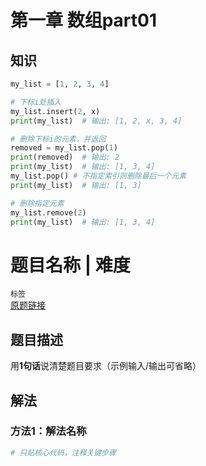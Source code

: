 # 第一章  数组part01
## 知识
```python
my_list = [1, 2, 3, 4]

# 下标i处插入
my_list.insert(2, x)
print(my_list)  # 输出: [1, 2, x, 3, 4]

# 删除下标i的元素，并返回
removed = my_list.pop(1)
print(removed)  # 输出: 2
print(my_list)  # 输出: [1, 3, 4]
my_list.pop() # 不指定索引则删除最后一个元素
print(my_list)  # 输出: [1, 3]

# 删除指定元素
my_list.remove(2)
print(my_list)  # 输出: [1, 3, 4]

```

# 题目名称 | 难度  
`标签`  
[原题链接](URL)  

## 题目描述  
用**1句话**说清楚题目要求（示例输入/输出可省略）  

## 解法  
### 方法1：解法名称  
```python  
# 只贴核心代码，注释关键步骤
